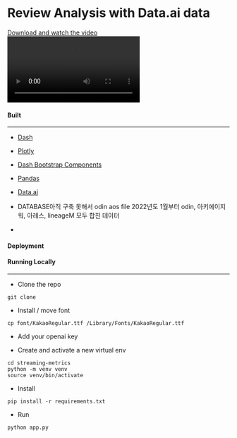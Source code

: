 
# Review Analysis with Data.ai data 
[Download and watch the video](./aibstract_draft.mov)
<video controls>
  <source src="./aibstract_draft.mov" type="video/mp4">
  Your browser does not support the video tag.
</video>

#### Built 
---
- [Dash](https://dash.plotly.com/)
- [Plotly](https://plotly.com/python/)
- [Dash Bootstrap Components](https://dash-bootstrap-components.opensource.faculty.ai/)
- [Pandas](https://pandas.pydata.org/)
- [Data.ai](https://www.data.ai/account/login/)
- DATABASE아직 구축 못해서 odin aos file 2022년도 1월부터 odin, 아키에이지워, 아레스, lineageM 모두 합친 데이터

- 
#### Deployment

#### Running Locally 
---

* Clone the repo
```
git clone 
```

* Install / move font 
```
cp font/KakaoRegular.ttf /Library/Fonts/KakaoRegular.ttf 
```

* Add your openai key 

* Create and activate a new virtual env
```
cd streaming-metrics
python -m venv venv
source venv/bin/activate
```
* Install
```
pip install -r requirements.txt
```
* Run 
```
python app.py
```

